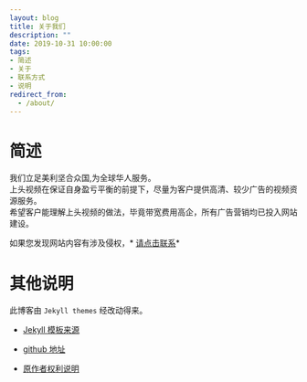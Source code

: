 ```yaml
---
layout: blog
title: 关于我们
description: ""
date: 2019-10-31 10:00:00
tags: 
- 简述
- 关于
- 联系方式
- 说明
redirect_from:
  - /about/
---
```


# 简述

我们立足美利坚合众国,为全球华人服务。  
上头视频在保证自身盈亏平衡的前提下，尽量为客户提供高清、较少广告的视频资源服务。  
希望客户能理解上头视频的做法，毕竟带宽费用高企，所有广告营销均已投入网站建设。

如果您发现网站内容有涉及侵权，* [请点击联系](mailto:shangtou.cc@gmail.com)*



# 其他说明

此博客由 `Jekyll themes` 经改动得来。

* [Jekyll 模板来源](http://jekyllthemes.org/)
  
* [github 地址](https://github.com/Liberxue/liberxue.github.io)    
  
* [原作者权利说明](https://liberxue.github.io/about?liberxue)  
